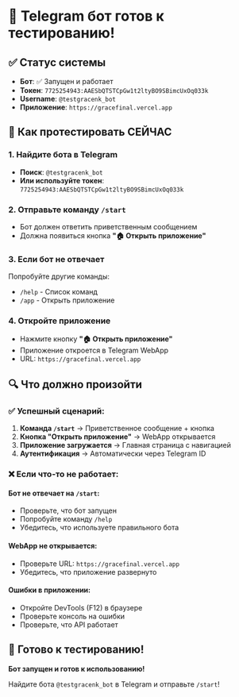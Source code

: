 # 🤖 Telegram бот готов к тестированию!

## ✅ Статус системы
- **Бот**: ✅ Запущен и работает
- **Токен**: `7725254943:AAESbQTSTCpGw1t2ltyBO9SBimcUxOq033k`
- **Username**: `@testgracenk_bot`
- **Приложение**: `https://gracefinal.vercel.app`

## 📱 Как протестировать СЕЙЧАС

### 1. Найдите бота в Telegram
- **Поиск**: `@testgracenk_bot`
- **Или используйте токен**: `7725254943:AAESbQTSTCpGw1t2ltyBO9SBimcUxOq033k`

### 2. Отправьте команду `/start`
- Бот должен ответить приветственным сообщением
- Должна появиться кнопка **"🏠 Открыть приложение"**

### 3. Если бот не отвечает
Попробуйте другие команды:
- `/help` - Список команд
- `/app` - Открыть приложение

### 4. Откройте приложение
- Нажмите кнопку **"🏠 Открыть приложение"**
- Приложение откроется в Telegram WebApp
- URL: `https://gracefinal.vercel.app`

## 🔍 Что должно произойти

### ✅ Успешный сценарий:
1. **Команда `/start`** → Приветственное сообщение + кнопка
2. **Кнопка "Открыть приложение"** → WebApp открывается
3. **Приложение загружается** → Главная страница с навигацией
4. **Аутентификация** → Автоматически через Telegram ID

### ❌ Если что-то не работает:

#### Бот не отвечает на `/start`:
- Проверьте, что бот запущен
- Попробуйте команду `/help`
- Убедитесь, что используете правильного бота

#### WebApp не открывается:
- Проверьте URL: `https://gracefinal.vercel.app`
- Убедитесь, что приложение развернуто

#### Ошибки в приложении:
- Откройте DevTools (F12) в браузере
- Проверьте консоль на ошибки
- Проверьте, что API работает

## 🚀 Готово к тестированию!

**Бот запущен и готов к использованию!** 

Найдите бота `@testgracenk_bot` в Telegram и отправьте `/start`!

